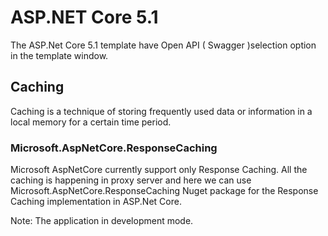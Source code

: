 # ASP.NET Core 5.1
The ASP.Net Core 5.1 template have Open API ( Swagger )selection option in the template window.

## Caching
Caching is a technique of storing frequently used data or information in a local memory for a certain time period. 

### Microsoft.AspNetCore.ResponseCaching
Microsoft AspNetCore currently support only Response Caching. All the caching is happening in proxy server and here we can use Microsoft.AspNetCore.ResponseCaching Nuget package for the Response Caching implementation in ASP.Net Core.

Note: The application in development mode.
